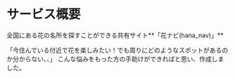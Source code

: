 # サービス概要

全国にある花の名所を探すことができる共有サイト**「花ナビ(hana_nav)」**

「今住んでいる付近で花を楽しみたい！でも周りにどのようなスポットがあるのか分からない、、」
こんな悩みをもった方の手助けができればと思い、作成しました。
